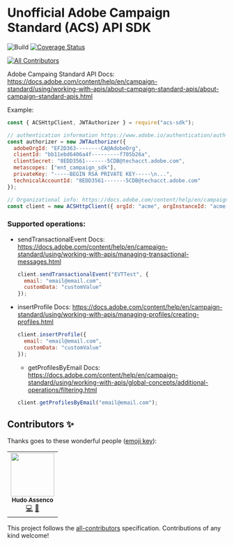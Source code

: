 # Unofficial Adobe Campaign Standard (ACS) API SDK

![Build](https://github.com/hudovisk/acs-sdk/workflows/Build/badge.svg)
[![Coverage Status](https://coveralls.io/repos/github/hudovisk/acs-sdk/badge.svg?branch=master)](https://coveralls.io/github/hudovisk/acs-sdk?branch=master)

<!-- ALL-CONTRIBUTORS-BADGE:START - Do not remove or modify this section -->

[![All Contributors](https://img.shields.io/badge/all_contributors-1-orange.svg?style=flat-square)](#contributors-)

<!-- ALL-CONTRIBUTORS-BADGE:END -->

Adobe Campaing Standard API Docs: https://docs.adobe.com/content/help/en/campaign-standard/using/working-with-apis/about-campaign-standard-apis/about-campaign-standard-apis.html

Example:

```javascript
const { ACSHttpClient, JWTAuthorizer } = require("acs-sdk");

// authentication information https://www.adobe.io/authentication/auth-methods.html#!AdobeDocs/adobeio-auth/master/AuthenticationOverview/ServiceAccountIntegration.md
const authorizer = new JWTAuthorizer({
  adobeOrgId: "EF2D363--------CA@AdobeOrg",
  clientId: "bb11ebd6406a4f---------f705b26a",
  clientSecret: "8EDD3561-------5CDB@techacct.adobe.com",
  metascopes: ["ent_campaign_sdk"],
  privateKey: "-----BEGIN RSA PRIVATE KEY-----\n...",
  technicalAccountId: "8EDD3561-------5CDB@techacct.adobe.com"
});

// Organizational info: https://docs.adobe.com/content/help/en/campaign-standard/using/working-with-apis/about-campaign-standard-apis/setting-up-api-access.html
const client = new ACSHttpClient({ orgId: "acme", orgInstanceId: "acme-mkt-stage1" }, authorizer);
```

### Supported operations:

- sendTransactionalEvent
  Docs: https://docs.adobe.com/content/help/en/campaign-standard/using/working-with-apis/managing-transactional-messages.html
  ```javascript
  client.sendTransactionalEvent("EVTTest", {
    email: "email@email.com",
    customData: "customValue"
  });
  ```

- insertProfile
  Docs: https://docs.adobe.com/content/help/en/campaign-standard/using/working-with-apis/managing-profiles/creating-profiles.html
  ```javascript
  client.insertProfile({
    email: "email@email.com",
    customData: "customValue"
  });
  ```

  - getProfilesByEmail
  Docs: https://docs.adobe.com/content/help/en/campaign-standard/using/working-with-apis/global-concepts/additional-operations/filtering.html
  ```javascript
  client.getProfilesByEmail("email@email.com");
  ```

## Contributors ✨

Thanks goes to these wonderful people ([emoji key](https://allcontributors.org/docs/en/emoji-key)):

<!-- ALL-CONTRIBUTORS-LIST:START - Do not remove or modify this section -->
<!-- prettier-ignore-start -->
<!-- markdownlint-disable -->
<table>
  <tr>
    <td align="center"><a href="https://github.com/hudovisk"><img src="https://avatars2.githubusercontent.com/u/5161722?v=4" width="100px;" alt=""/><br /><sub><b>Hudo Assenco</b></sub></a><br /><a href="https://github.com/hudovisk/acs-sdk/commits?author=hudovisk" title="Code">💻</a> <a href="https://github.com/hudovisk/acs-sdk/commits?author=hudovisk" title="Documentation">📖</a></td>
  </tr>
</table>

<!-- markdownlint-enable -->
<!-- prettier-ignore-end -->

<!-- ALL-CONTRIBUTORS-LIST:END -->

This project follows the [all-contributors](https://github.com/all-contributors/all-contributors) specification. Contributions of any kind welcome!
